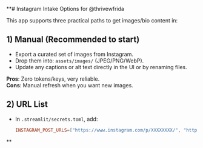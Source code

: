 **# Instagram Intake Options for @thrivewfrida

This app supports three practical paths to get images/bio content in:

## 1) Manual (Recommended to start)
- Export a curated set of images from Instagram.
- Drop them into: `assets/images/` (JPEG/PNG/WebP).
- Update any captions or alt text directly in the UI or by renaming files.

**Pros**: Zero tokens/keys, very reliable.  
**Cons**: Manual refresh when you want new images.

## 2) URL List
- In `.streamlit/secrets.toml`, add:
  ```toml
  INSTAGRAM_POST_URLS=["https://www.instagram.com/p/XXXXXXXX/", "https://www.instagram.com/reel/YYYYYYYY/"]
**
